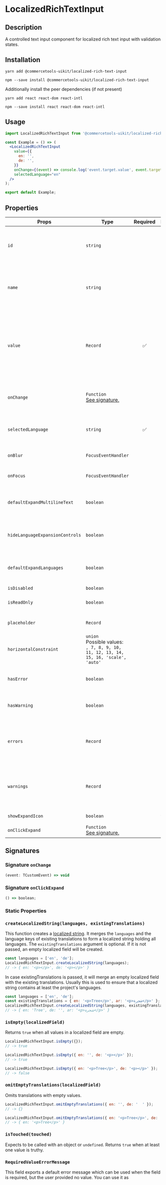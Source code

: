 <!-- THIS IS AN AUTOGENERATED FILE. DO NOT EDIT THIS FILE DIRECTLY. -->
<!-- This file is created by the `yarn generate-readme` script. -->

# LocalizedRichTextInput

## Description

A controlled text input component for localized rich text input with validation
states.

## Installation

```
yarn add @commercetools-uikit/localized-rich-text-input
```

```
npm --save install @commercetools-uikit/localized-rich-text-input
```

Additionally install the peer dependencies (if not present)

```
yarn add react react-dom react-intl
```

```
npm --save install react react-dom react-intl
```

## Usage

```jsx
import LocalizedRichTextInput from '@commercetools-uikit/localized-rich-text-input';

const Example = () => (
  <LocalizedRichTextInput
    value={{
      en: '',
      de: '',
    }}
    onChange={(event) => console.log('event.target.value', event.target.value)}
    selectedLanguage="en"
  />
);

export default Example;
```

## Properties

| Props                           | Type                                                                                      | Required | Default   | Description                                                                                                                                                    |
| ------------------------------- | ----------------------------------------------------------------------------------------- | :------: | --------- | -------------------------------------------------------------------------------------------------------------------------------------------------------------- |
| `id`                            | `string`                                                                                  |          |           | Used as prefix of HTML `id` property. Each input field id will have the language as a suffix (`${idPrefix}.${lang}`), e.g. \`foo.en                            |
| `name`                          | `string`                                                                                  |          |           | Used as HTML `name` property for each input field. Each input field name will have the language as a suffix (`${namePrefix}.${lang}`), e.g. `foo.en`           |
| `value`                         | `Record`                                                                                  |    ✅    |           | Values to use. Keyed by language, the values are the actual values, e.g. \`{ en: '<p>Horse</p>', de: '<p>Pferd</p>' }                                          |
| `onChange`                      | `Function`<br/>[See signature.](#signature-onChange)                                      |          |           | Gets called when any input is changed. Is called with the change event of the changed input.                                                                   |
| `selectedLanguage`              | `string`                                                                                  |    ✅    |           | Specifies which language will be shown in case the `LocalizedRichTextInput` is collapsed.                                                                      |
| `onBlur`                        | `FocusEventHandler`                                                                       |          |           | Called when any field is blurred. Is called with the `event` of that field.                                                                                    |
| `onFocus`                       | `FocusEventHandler`                                                                       |          |           | Called when any field is focussed. Is called with the `event` of that field.                                                                                   |
| `defaultExpandMultilineText`    | `boolean`                                                                                 |          |           | Expands input components holding multiline values instead of collapsing them by default.                                                                       |
| `hideLanguageExpansionControls` | `boolean`                                                                                 |          |           | Will hide the language expansion controls when set to `true`. All languages will be shown when set to `true`                                                   |
| `defaultExpandLanguages`        | `boolean`                                                                                 |          |           | Controls whether one or all languages are visible by default. Pass `true` to show all languages by default.                                                    |
| `isDisabled`                    | `boolean`                                                                                 |          |           | Disables all input                                                                                                                                             |
| `isReadOnly`                    | `boolean`                                                                                 |          |           | Disables all input fields and shows them in read-only mode.                                                                                                    |
| `placeholder`                   | `Record`                                                                                  |          |           | Placeholders for each language. Object of the same shape as                                                                                                    |
| `horizontalConstraint`          | `union`<br/>Possible values:<br/>`, 7, 8, 9, 10, 11, 12, 13, 14, 15, 16, 'scale', 'auto'` |          | `'scale'` | Horizontal size limit of the input fields.                                                                                                                     |
| `hasError`                      | `boolean`                                                                                 |          |           | Will apply the error state to each input without showing any error message.                                                                                    |
| `hasWarning`                    | `boolean`                                                                                 |          |           | Will apply the warning state to each input without showing any warning message.                                                                                |
| `errors`                        | `Record`                                                                                  |          |           | Used to show errors underneath the inputs of specific languages. Pass an object whose key is a language and whose value is the error to show for that key.     |
| `warnings`                      | `Record`                                                                                  |          |           | Used to show warnings underneath the inputs of specific languages. Pass an object whose key is a language and whose value is the warning to show for that key. |
| `showExpandIcon`                | `boolean`                                                                                 |          | `false`   | Shows an `expand` icon in the toolbar                                                                                                                          |
| `onClickExpand`                 | `Function`<br/>[See signature.](#signature-onClickExpand)                                 |          |           | Called when the `expand` button is clicked                                                                                                                     |

## Signatures

### Signature `onChange`

```ts
(event: TCustomEvent) => void
```

### Signature `onClickExpand`

```ts
() => boolean;
```

### Static Properties

### `createLocalizedString(languages, existingTranslations)`

This function creates a [localized string](https://docs.commercetools.com/http-api-types.html#localizedstring). It merges the `languages` and the language keys of existing translations to form a localized string holding all languages.
The `existingTranslations` argument is optional. If it is not passed, an empty localized field will be created.

```js
const languages = ['en', 'de'];
LocalizedRichTextInput.createLocalizedString(languages);
// -> { en: '<p></p>', de: '<p></p>' }
```

In case existingTranslations is passed, it will merge an empty localized field with the existing translations. Usually this is used to ensure that a localized string contains at least the project's languages.

```js
const languages = ['en', 'de'];
const existingTranslations = { en: '<p>Tree</p>', ar: '<p>شجرة</p>' };
LocalizedRichTextInput.createLocalizedString(languages, existingTranslations);
// -> { en: 'Tree', de: '', ar: '<p>شجرة</p>' }
```

### `isEmpty(localizedField)`

Returns `true` when all values in a localized field are empty.

```js
LocalizedRichTextInput.isEmpty({});
// -> true
```

```js
LocalizedRichTextInput.isEmpty({ en: '', de: '<p></p>' });
// -> true
```

```js
LocalizedRichTextInput.isEmpty({ en: '<p>Tree</p>', de: '<p></p>' });
// -> false
```

### `omitEmptyTranslations(localizedField)`

Omits translations with empty values.

```js
LocalizedRichTextInput.omitEmptyTranslations({ en: '', de: '  ' });
// -> {}
```

```js
LocalizedRichTextInput.omitEmptyTranslations({ en: '<p>Tree</p>', de: '' });
// -> { en: '<p>Tree</p>' }
```

### `isTouched(touched)`

Expects to be called with an object or `undefined`.
Returns `true` when at least one value is truthy.

### `RequiredValueErrorMessage`

This field exports a default error message which can be used when the field is
required, but the user provided no value. You can use it as

